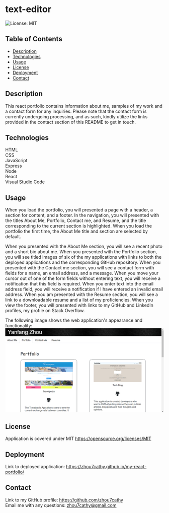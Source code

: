 # text-editor
![License: MIT](https://img.shields.io/badge/License-MIT-yellow.svg)

## Table of Contents
- [Description](#Description)
- [Technologies](#Technologies)
- [Usage](#Usage)
- [License](#License)
- [Deployment](##Deployment)
- [Contact](#Contact)
## Description
This react portfolio contains information about me, samples of my work and a contact form for any inquiries. Please note that the contact form is currently undergoing processing, and as such, kindly utilize the links provided in the contact section of this README to get in touch.

## Technologies
HTML <br />
CSS <br />
JavaScript <br />
Express <br />
Node <br />
React <br />
Visual Studio Code <br />
## Usage
When you load the portfolio, you will presented a page with a header, a section for content, and a footer. In the navigation, you will presented with the titles About Me, Portfolio, Contact me, and Resume, and the title corresponding to the current section is highlighted. When you load the portfolio the first time, the About Me title and section are selected by default.

When you presented with the About Me section, you will see a recent photo and a short bio about me.
When you presented with the Portfolio section, you will see titled images of six of the my applications with links to both the deployed applications and the corresponding GitHub repository.
When you presented with the Contact me section, you will see a contact form with fields for a name, an email address, and a message.
When you move your cursor out of one of the form fields without entering text, you will receive a notification that this field is required.
When you enter text into the email address field, you will receive a notification if I have entered an invalid email address.
When you am presented with the Resume section, you will see a link to a downloadable resume and a list of my proficiencies.
When you view the footer, you will presented with links to my GitHub and LinkedIn profiles, my profile on Stack Overflow.

The following image shows the web application's appearance and functionality:
![alt text](src/assets/react-portfolio.png)
## License
Application is covered under MIT https://opensource.org/licenses/MIT

## Deployment
Link to deployed application: https://zhou7cathy.github.io/my-react-portfolio/

## Contact
Link to my GitHub profile: https://github.com/zhou7cathy <br />
Email me with any questions: zhou7cathy@gmail.com
